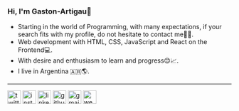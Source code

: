 ### Hi, I'm Gaston-Artigau👋
- Starting in the world of Programming, with many expectations, if your search fits with my profile, do not hesitate to contact me👨‍💻.
- Web development with HTML, CSS, JavaScript and React on the Frontend💻.
- With desire and enthusiasm to learn and progress😊📈.
- I live in Argentina 🇦🇷🌎.
---
[<img src='https://cdn.jsdelivr.net/npm/simple-icons@3.0.1/icons/twitter.svg' alt='twitter' height='30'>](https://twitter.com/Gaston_Artigau)                             [<img src='https://cdn.jsdelivr.net/npm/simple-icons@3.0.1/icons/instagram.svg' alt='instagram' height='30'>](https://instagram.com/gaston_artigau)
[<img src='https://cdn.jsdelivr.net/npm/simple-icons@3.0.1/icons/linkedin.svg' alt='linkedin' height='30'>](https://www.linkedin.com/in/h%C3%A9ctor-gast%C3%B3n-artigau-47b686221)
[<img src='https://cdn.jsdelivr.net/npm/simple-icons@3.0.1/icons/github.svg' alt='github' height='30'>](https://github.com/Gaston-Artigau)
[<img src='https://cdn.jsdelivr.net/npm/simple-icons@3.0.1/icons/gmail.svg' alt='gmail' height='30'>](mailto:gastonartigau@gmail.com)
[<img src="https://img.icons8.com/ios/50/000000/webpage.png" alt='webpage' height='30'/>](https://gaston-artigau.netlify.app/)
